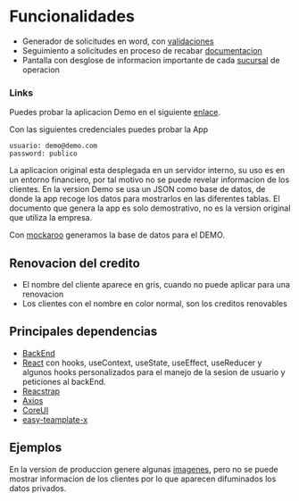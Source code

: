 # Funcionalidades

- Generador de solicitudes en word, con [validaciones](https://github.com/gabrielmares/front_cartera/blob/main/src/views/Solicitudes/Renovations.js "validaciones")
- Seguimiento a solicitudes en proceso de recabar [documentacion](https://github.com/gabrielmares/front_cartera/blob/main/src/views/Solicitudes/RequestsInProcess.js "documentacion")
- Pantalla con desglose de informacion importante de cada [sucursal](https://github.com/gabrielmares/front_cartera/blob/main/src/views/Dashboard/Dashboard.js "sucursal") de operacion


### Links

Puedes probar la aplicacion Demo en el siguiente [enlace](https://demo-renovaciones.netlify.app/ "enlace").

Con las siguientes credenciales puedes probar la App

    usuario: demo@demo.com	
    password: publico


La aplicacion original esta desplegada en un servidor interno, su uso es en un entorno financiero, por tal motivo no se puede revelar informacion de los clientes.
En la version Demo se usa un JSON como base de datos, de donde la app recoge los datos para mostrarlos en las diferentes tablas. El documento que genera la app es solo demostrativo, no es la version original que utiliza la empresa.

Con [mockaroo](https://www.mockaroo.com/ "mockaro") generamos la base de datos para el DEMO.

## Renovacion del credito

- El nombre del cliente aparece en gris, cuando no puede aplicar para una renovacion
- Los clientes con el nombre en color normal, son los creditos renovables

##  Principales dependencias

- [BackEnd](https://github.com/gabrielmares/semaforo_backend "BackEnd")
- [React](https://www.npmjs.com/package/react "React") con hooks, useContext, useState, useEffect, useReducer y algunos hooks personalizados para el manejo de la sesion de usuario y peticiones al backEnd.
- [Reacstrap](https://reactstrap.github.io/ "Reacstrap")
- [Axios](https://github.com/axios/axios "Axios")
- [CoreUI](https://coreui.io/react/ui-components/  "CoreUI")
- [easy-teamplate-x](https://www.npmjs.com/package/easy-template-x "Easy-Teamplate-x")

## Ejemplos

En la version de produccion genere algunas [imagenes](https://github.com/gabrielmares/front_cartera/tree/main/public/ejemplos "imagenes"), pero no se puede mostrar informacion de los clientes por lo que aparecen difuminados los datos privados.
